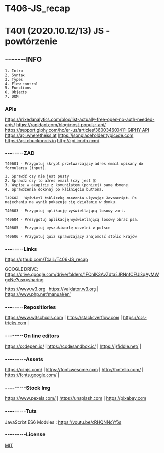 # T406-JS_recap


# T401 (2020.10.12/13) JS - powtórzenie
## -------INFO
```
1. Intro
2. Syntax
3. Types
4. Flow control
5. Functions
6. Objects
7. DOM
```
### APIs
https://mixedanalytics.com/blog/list-actually-free-open-no-auth-needed-apis/
https://rapidapi.com/blog/most-popular-api/
https://support.giphy.com/hc/en-us/articles/360034600411-GIPHY-API
https://api.wheretheiss.at
https://jsonplaceholder.typicode.com
https://api.chucknorris.io
http://api.icndb.com/


### --------ZAD
```
T40601 - Przygotuj skrypt przetwarzający adres email wpisany do formularza (input).

1. Sprawdź czy nie jest pusty
2. Sprawdz czy to adres email (czy jest @)
3. Wypisz w akapicie z komunikatem (poniżej) samą domenę.
4. Sprawdzenia dokonaj po kliknięciu buttona.

T40602 - Wyświetl tabliczkę mnożenia używając Javascript. Po najechaniu na wynik pokazuje się działanie w dymku.

T40603 - Przygotuj aplikację wyświetlającą losowy żart.

T40604 - Prezygotuj aplikację wyświetlającą losowy obraz psa.

T40605 - Przygotuj wyszukiwarkę uczelni w polsce

T40606 - Przygotuj quiz sprawdzający znajomość stolic krajów

```
### --------Links
https://github.com/T4aiL/T406-JS_recap

GOOGLE DRIVE: https://drive.google.com/drive/folders/1FCn1K3AvZdta3JRNnfCFUlSqAyMWgxNe?usp=sharing

https://www.w3.org | https://validator.w3.org | https://www.php.net/manual/en/
### --------Repositiories
https://www.w3schools.com | https://stackoverflow.com | https://css-tricks.com |
### --------On line editors
https://codepen.io/ | https://codesandbox.io/ | https://jsfiddle.net/ |
### ---------Assets
https://cdnjs.com/ | https://fontawesome.com | http://fontello.com/ | https://fonts.google.com/ |
### ---------Stock Img
https://www.pexels.com/ | https://unsplash.com | https://pixabay.com
### ---------Tuts
JavaScript ES6 Modules : https://youtu.be/cRHQNNcYf6s
### ---------License
[MIT](https://choosealicense.com/licenses/mit/)
